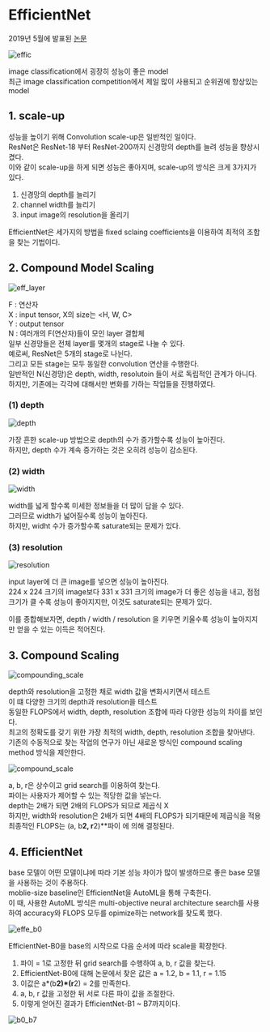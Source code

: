 # EfficientNet   
2019년 5월에 발표된 [논문](https://arxiv.org/pdf/1905.11946.pdf)   
   
![effic](https://user-images.githubusercontent.com/59756209/74518169-b0c98500-4f56-11ea-83dd-07b121185c26.PNG)   
   
image classification에서 굉장히 성능이 좋은 model   
최근 image classification competition에서 제일 많이 사용되고 순위권에 항상있는 model   
   
## 1. scale-up   
성능을 높이기 위해 Convolution scale-up은 일반적인 일이다.   
ResNet은 ResNet-18 부터 ResNet-200까지 신경망의 depth를 늘려 성능을 향상시켰다.   
이와 같이 scale-up을 하게 되면 성능은 좋아지며, scale-up의 방식은 크게 3가지가 있다.   
1. 신경망의 depth를 늘리기   
2. channel width를 늘리기   
3. input image의 resolution을 올리기   
   
EfficientNet은 세가지의 방법을 fixed sclaing coefficients을 이용하여 최적의 조합을 찾는 기법이다.   

## 2. Compound Model Scaling
   
![eff_layer](https://user-images.githubusercontent.com/59756209/74712539-e5488400-5269-11ea-9145-7d710155afb2.PNG)   
   
F : 연산자   
X : input tensor, X의 size는 <H, W, C>   
Y : output tensor   
N : 여러개의 F(연산자)들이 모인 layer 결합체   
일부 신경망들은 전체 layer를 몇개의 stage로 나눌 수 있다.   
예로써, ResNet은 5개의 stage로 나뉜다.   
그리고 모든 stage는 모두 동일한 convolution 연산을 수행한다.   
일반적인 N(신경망)은 depth, width, resolutoin 들이 서로 독립적인 관계가 아니다.   
하지만, 기존에는 각각에 대해서만 변화를 가하는 작업들을 진행하였다.   
   
### (1) depth   
   
![depth](https://user-images.githubusercontent.com/59756209/74713285-a87d8c80-526b-11ea-90df-f156ac6d5d88.PNG)   
   
가장 흔한 scale-up 방법으로 depth의 수가 증가할수록 성능이 높아진다.   
하지만, depth 수가 계속 증가하는 것은 오히려 성능이 감소된다.   

### (2) width   

![width](https://user-images.githubusercontent.com/59756209/74713312-b7fcd580-526b-11ea-928f-47fb3ab90dfc.PNG)   

width를 넓게 할수록 미세한 정보들을 더 많이 담을 수 있다.   
그러므로 width가 넓어질수록 성능이 높아진다.   
하지만, widht 수가 증가할수록 saturate되는 문제가 있다.   

### (3) resolution   

![resolution](https://user-images.githubusercontent.com/59756209/74713980-f5159780-526c-11ea-9ee8-ff4e66950eb4.PNG)      
   
input layer에 더 큰 image를 넣으면 성능이 높아진다.   
224 x 224 크기의 image보다 331 x 331 크기의 image가 더 좋은 성능을 내고, 점점 크기가 클 수록 성능이 좋아지지만, 이것도 saturate되는 문제가 있다.   
   
이를 종합해보자면, depth / width / resolution 을 키우면 키울수록 성능이 높아지지만 얻을 수 있는 이득은 적어진다.   
   
## 3. Compound Scaling   
   
![compounding_scale](https://user-images.githubusercontent.com/59756209/74716009-111b3800-5271-11ea-8a2e-abe709ac5d3b.PNG)   
   
depth와 resolution을 고정한 채로 width 값을 변화시키면서 테스트   
이 떄 다양한 크기의 depth과 resolution을 테스트   
동일한 FLOPS에서 width, depth, resolution 조합에 따라 다양한 성능의 차이를 보인다.   
최고의 정확도를 갖기 위한 가장 최적의 width, depth, resolution 조합을 찾아낸다.   
기존의 수동적으로 찾는 작업의 연구가 아닌 새로운 방식인 compound scaling method 방식을 제안한다.   
   
![compound_scale](https://user-images.githubusercontent.com/59756209/74716369-bdf5b500-5271-11ea-90ef-577d84af7466.PNG)   
   
a, b, r은 상수이고 grid search를 이용하여 찾는다.   
파이는 사용자가 제어할 수 있는 적당한 값을 넣는다.   
depth는 2배가 되면 2배의 FLOPS가 되므로 제곱식 X   
하지만, width와 resolution은 2배가 되면 4배의 FLOPS가 되기때문에 제곱식을 적용   
최종적인 FLOPS는 (a, b**2, r**2)**파이 에 의해 결정된다.   
   
## 4. EfficientNet   
   
base 모델이 어떤 모델이냐에 따라 기본 성능 차이가 많이 발생하므로 좋은 base 모델을 사용하는 것이 주용하다.   
moblie-size baseline인 EfficientNet을 AutoML을 통해 구축한다.   
이 때, 사용한 AutoML 방식은 multi-objective neural architecture search를 사용하여 accuracy와 FLOPS 모두를 opimize하는 network를 찾도록 했다.   
   
![effe_b0](https://user-images.githubusercontent.com/59756209/74720918-e71a4380-5279-11ea-847d-97ee2033d093.PNG)   
   
EfficientNet-B0을 base의 시작으로 다음 순서에 따라 scale을 확장한다.   
1. 파이 = 1로 고정한 뒤 grid search를 수행하여 a, b, r 값을 찾는다.   
2. EfficientNet-B0에 대해 논문에서 찾은 값은 a = 1.2, b = 1.1, r = 1.15   
3. 이값은 a*(b**2)*(r**2) = 2를 만족한다.   
4. a, b, r 값을 고정한 뒤 서로 다른 파이 값을 조절한다.   
5. 이렇게 얻어진 결과가 EfficientNet-B1 ~ B7까지이다.   
   
![b0_b7](https://user-images.githubusercontent.com/59756209/74721325-8b9c8580-527a-11ea-90c7-015440bf38fb.PNG)   
   
